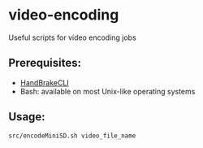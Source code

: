 video-encoding
==============

Useful scripts for video encoding jobs

Prerequisites:
--------------
* [HandBrakeCLI](http://handbrake.fr/downloads2.php "Download HandBrakeCLI")
* Bash: available on most Unix-like operating systems

Usage:
------

	src/encodeMiniSD.sh video_file_name
